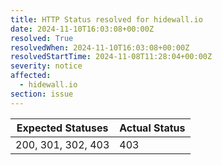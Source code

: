 ```yaml
---
title: HTTP Status resolved for hidewall.io
date: 2024-11-10T16:03:08+00:00Z
resolved: True
resolvedWhen: 2024-11-10T16:03:08+00:00Z
resolvedStartTime: 2024-11-08T11:28:04+00:00Z
severity: notice
affected:
  - hidewall.io
section: issue
---
```


| Expected Statuses | Actual Status  |
|-------------------|----------------|
| 200, 301, 302, 403 | 403 |
